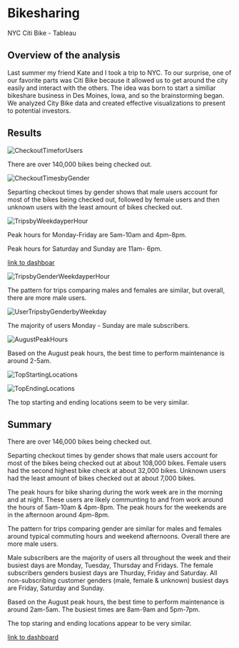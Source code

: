 # Bikesharing
NYC Citi Bike - Tableau

## Overview of the analysis

Last summer my friend Kate and I took a trip to NYC. To our surprise, one of our favorite parts was Citi Bike because it allowed us to get around the city easily and interact with the others. The idea was born to start a similiar bikeshare business in Des Moines, Iowa, and so the brainstorming began. We analyzed City Bike data and created effective visualizations to present to potential investors. 

## Results

![CheckoutTimeforUsers](https://user-images.githubusercontent.com/115032384/217100778-9f6ed1df-cd75-4870-b4ef-7552a2db5d30.png)

There are over 140,000 bikes being checked out. 


![CheckoutTimesbyGender](https://user-images.githubusercontent.com/115032384/217100799-2cf527d7-cc39-48b9-8cdd-9def74de2d43.png)

Separting checkout times by gender shows that male users account for most of the bikes being checked out, followed by female users and then unknown users with the least amount of bikes checked out.


![TripsbyWeekdayperHour](https://user-images.githubusercontent.com/115032384/217100871-2eb529b2-186e-4e28-9a08-2fa00c179460.png)

Peak hours for Monday-Friday are 5am-10am and 4pm-8pm. 

Peak hours for Saturday and Sunday are 11am- 6pm. 

[link to dashboar]()

![TripsbyGenderWeekdayperHour](https://user-images.githubusercontent.com/115032384/217100930-4e0eedd2-f9f9-44b5-928b-e012c220541a.png)

The pattern for trips comparing males and females are similar, but overall, there are more male users. 


![UserTripsbyGenderbyWeekday](https://user-images.githubusercontent.com/115032384/217100970-8f8e3da1-8520-4349-8d9b-4ab64bef7161.png)

The majority of users Monday - Sunday are male subscribers. 

![AugustPeakHours](https://user-images.githubusercontent.com/115032384/217135554-13dc769a-c518-4b8d-8396-69b71975e9c8.png)

Based on the August peak hours, the best time to perform maintenance is around 2-5am. 

![TopStartingLocations](https://user-images.githubusercontent.com/115032384/217135573-5eff3690-275e-418f-9395-f46275b74935.png)


![TopEndingLocations](https://user-images.githubusercontent.com/115032384/217135582-4b123e79-fbb7-4156-a0c3-a68b06274ce3.png)

The top starting and ending locations seem to be very similar. 


## Summary 

There are over 146,000 bikes being checked out. 

Separting checkout times by gender shows that male users account for most of the bikes being checked out at about 108,000 bikes. Female users had the second highest bike check at about 32,000 bikes. Unknown users had the least amount of bikes checked out at about 7,000 bikes. 

The peak hours for bike sharing during the work week are in the morning and at night. These users are likely communting to and from work around the hours of 5am-10am & 4pm-8pm. The peak hours for the weekends are in the afternoon around 4pm-8pm. 

The pattern for trips comparing gender are similar for males and females around typical commuting hours and weekend afternoons. Overall there are more male users. 

Male subscribers are the majority of users all throughout the week and their busiest days are Monday, Tuesday, Thursday and Fridays. The female subscribers genders busiest days are Thurday, Friday and Saturday. All non-subscribing customer genders (male, female & unknown) busiest days are Friday, Saturday and Sunday. 

Based on the August peak hours, the best time to perform maintenance is around 2am-5am. The busiest times are 8am-9am and 5pm-7pm. 

The top staring and ending locations appear to be very similar. 

[link to dashboard](https://public.tableau.com/shared/8JTDG55MK?:display_count=n&:origin=viz_share_link)
